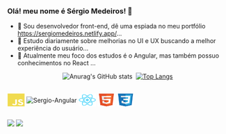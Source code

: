 ### Olá! meu nome é Sérgio Medeiros! 👋 
- 🔭 Sou desenvolvedor front-end, dê uma espiada no meu portfólio https://sergiomedeiros.netlify.app/...
- 🌱 Estudo diariamente sobre melhorias no UI e UX buscando a melhor experiência do usuário...
- 🤔 Atualmente meu foco dos estudos é o Angular, mas também possuo conhecimentos no React ...
<div display="flex" justify-content="flex-start" align = "center"
  <a href="https://github.com/SergioMFilho">
   
  <img style="display:block-inline" > ![Anurag's GitHub stats](https://github-readme-stats.vercel.app/api?username=sergiomfilho&show_icons=true&theme=radical) </img>
  <img style="display:block-inline"> [![Top Langs](https://github-readme-stats.vercel.app/api/top-langs/?username=sergiomfilho&layout=compact)](https://github.com/anuraghazra/github-readme-stats) </img>

  
</div>
<div style="display: inline_block"><br>
  <img align="center" alt="Sergio-Js" height="30" width="40" src="https://raw.githubusercontent.com/devicons/devicon/master/icons/javascript/javascript-plain.svg">
  <img align="center" alt="Sergio-Angular" height="30" width="40" src="https://cdn.jsdelivr.net/gh/devicons/devicon/icons/angularjs/angularjs-original.svg" />
  <img align="center" alt="Sergio-React" height="30" width="40" src="https://raw.githubusercontent.com/devicons/devicon/master/icons/react/react-original.svg">    
  <img align="center" alt="Sergio-HTML" height="30" width="40" src="https://raw.githubusercontent.com/devicons/devicon/master/icons/html5/html5-original.svg">
  <img align="center" alt="Sergio-CSS" height="30" width="40" src="https://raw.githubusercontent.com/devicons/devicon/master/icons/css3/css3-original.svg">
</div>

##

 <div> 
  <a href="https://www.linkedin.com/in/s%C3%A9rgio-medeiros-90ba5a22b" target="_blank"><img src="https://img.shields.io/badge/-LinkedIn-%230077B5?style=for-the-badge&logo=linkedin&logoColor=white" target="_blank"></a> 
  <a href="mailto:sergiof11@outlook.com.br" target="_blank"><img src="https://img.shields.io/badge/Microsoft_Outlook-0078D4?style=for-the-badge&logo=microsoft-outlook&logoColor=white" target="_blank"></a>
  
 
 
 
</div>
